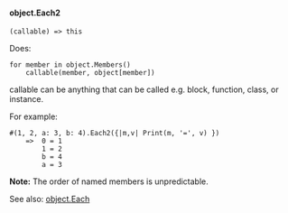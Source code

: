 #### object.Each2

``` suneido
(callable) => this
```

Does:

``` suneido
for member in object.Members()
    callable(member, object[member])
```

callable can be anything that can be called e.g. block, function, class, or instance.

For example:

``` suneido
#(1, 2, a: 3, b: 4).Each2({|m,v| Print(m, '=', v) })
    =>  0 = 1
        1 = 2
        b = 4
        a = 3
```

**Note:** The order of named members is unpredictable.

See also: [object.Each](<object.Each.md>)
